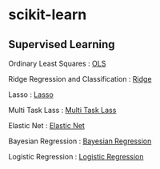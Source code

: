 # scikit-learn

## Supervised Learning 

Ordinary Least Squares : [OLS][OLSLINK]

[OLSLINK]: https://github.com/ceo21ckim/scikit-learn/tree/main/1.%20Supervised%20learning/1.%20Ordinary%20Least%20Squares


Ridge Regression and Classification : [Ridge][ridgelink]

[ridgelink]: https://github.com/ceo21ckim/scikit-learn/tree/main/1.%20Supervised%20learning/2.%20Ridge%20regression%20and%20classification

Lasso : [Lasso][lassolink]

[lassolink]: https://github.com/ceo21ckim/scikit-learn/tree/main/1.%20Supervised%20learning/3.%20Lasso

Multi Task Lass : [Multi Task Lass][mtllink]

[mtllink]: https://github.com/ceo21ckim/scikit-learn/blob/main/1.%20Supervised%20learning/4.%20Multi-task%20Lasso/joint%20feature%20selection%20with%20multi-task%20Lasso.py

Elastic Net : [Elastic Net][enetlink]

[enetlink]: https://github.com/ceo21ckim/scikit-learn/blob/main/1.%20Supervised%20learning/5.%20Elastic%20Net/elastic%20net.py

Bayesian Regression : [Bayesian Regression][bsrlink]

[bsrlink]: https://github.com/ceo21ckim/scikit-learn/tree/main/1.%20Supervised%20learning/6.%20Bayesian%20Regression

Logistic Regression : [Logistic Regression][lglink]

[lglink]: https://github.com/ceo21ckim/scikit-learn/tree/main/1.%20Supervised%20learning/7.%20Logistic%20Regression
